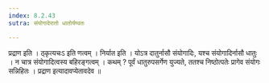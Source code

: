 ```yaml
---
index: 8.2.43
sutra: संयोगादेरातो धातोर्यण्वतः

---
```

 प्रद्राण इति । ठ्कृत्यचःऽ इति णत्वम् । निर्यात इति । योऽत्र दातुर्नासौ संयोगादिः, यश्च संयोगादिर्नासौ धातुः । न चात्र संयोगादित्वस्य बहिरङ्गत्वम् । कथम् ? पूर्वं धातुरुपसर्गेण युज्यते, ततश्च निष्ठोत्पतेः प्रागेव संयोगः सन्निहितः । प्रद्राण इत्यादावप्येतावदेव ॥